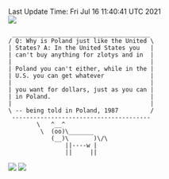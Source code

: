 Last Update Time: 
Fri Jul 16 11:40:41 UTC 2021
<br>![](https://img.shields.io/badge/%E5%A4%A7%E5%AE%B6-%E5%AE%89%E5%AE%89-green)<br>
```
 _______________________________________
/ Q: Why is Poland just like the United \
| States? A: In the United States you   |
| can't buy anything for zlotys and in  |
|                                       |
| Poland you can't either, while in the |
| U.S. you can get whatever             |
|                                       |
| you want for dollars, just as you can |
| in Poland.                            |
|                                       |
\ -- being told in Poland, 1987         /
 ---------------------------------------
        \   ^__^
         \  (oo)\_______
            (__)\       )\/\
                ||----w |
                ||     ||
```
![](https://github-readme-stats.vercel.app/api?username=chenlitw)
![](https://github-readme-stats.vercel.app/api/top-langs/?username=chenlitw)
